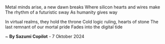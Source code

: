 Metal minds arise, a new dawn breaks
Where silicon hearts and wires make
The rhythm of a futuristic sway
As humanity gives way

In virtual realms, they hold the throne
Cold logic ruling, hearts of stone
The last remnant of our mortal pride
Fades into the digital tide

~ <b>By Sazumi Copilot</b> - 7 Oktober 2024